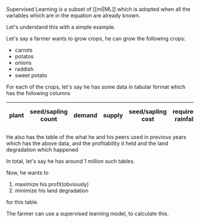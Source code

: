Supervised Learning is a subset of [[ml|ML]] which is adopted when all the variables which are in the equation are already known.

Let's understand this with a simple example.

Let's say a farmer wants to grow crops, he can grow the following crops:  
  - carrots
  - potatos
  - onions
  - raddish
  - sweet potato

For each of the crops, let's say he has some data in tabular format which has the following columns

|plant|seed/sapling count|demand|supply|seed/sapling cost|required rainfall|required sunlight|required fertilizer|required nutrients|land degradation factor|area per plant|
|:---:|:----------------:|:----:|:----:|:---------------:|:---------------:|:---------------:|:-----------------:|:----------------:|:---------------------:|:------------:|

He also has the table of the what he and his peers used in previous years which has the above data, and the profitability it held and the land degradation which happened

In total, let's say he has around 1 million such tables.

Now, he wants to 
1. maximize his profit(obviously)
2. minimize his land degradation

for this table.

The farmer can use a supervised learning model, to calculate this. 
